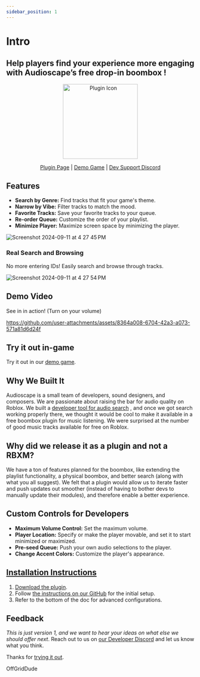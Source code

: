 ```yaml
---
sidebar_position: 1
---
```


# Intro

## Help players find your experience more engaging with Audioscape’s free drop-in boombox !



<div align="center">
 <a href="https://create.roblox.com/store/asset/128208368873453/Audioscape-Boombox-Plugin?keyword=boombox&pageNumber=1&pagePosition=0">
    <img src="https://devforum-uploads.s3.dualstack.us-east-2.amazonaws.com/uploads/original/5X/0/5/e/f/05ef25c83f364e5e0c5d03bd4bb6bda7b9204c82.jpeg" alt="Plugin Icon" width="200" height="200"/></a>

[Plugin Page](https://create.roblox.com/store/asset/128208368873453/Audioscape-Boombox-Plugin?keyword=boombox&pageNumber=1&pagePosition=0) | [Demo Game](https://create.roblox.com/dashboard/creations/experiences/6474268741/overview) | [Dev Support Discord](https://discord.gg/kVujTS7FP3)

</div>


## Features

- **Search by Genre:** Find tracks that fit your game's theme.
- **Narrow by Vibe:** Filter tracks to match the mood.
- **Favorite Tracks:** Save your favorite tracks to your queue.
- **Re-order Queue:** Customize the order of your playlist.
- **Minimize Player:** Maximize screen space by minimizing the player.

![Screenshot 2024-09-11 at 4 27 45 PM](https://github.com/user-attachments/assets/3d5af26f-9dea-4af0-bffb-2dbdff65f2ac)

### Real Search and Browsing

No more entering IDs! Easily search and browse through tracks.

![Screenshot 2024-09-11 at 4 27 54 PM](https://github.com/user-attachments/assets/46f931d2-f126-4aa6-9320-b2a6f553ca33)

## Demo Video

See in in action! (Turn on your volume)

https://github.com/user-attachments/assets/8364a008-6704-42a3-a073-571a81d6d24f

## Try it out in-game
Try it out in our [demo game](https://create.roblox.com/dashboard/creations/experiences/6474268741/overview).

## Why We Built It

Audioscape is a small team of developers, sound designers, and composers. We are passionate about raising the bar for audio quality on Roblox. We built a [developer tool for audio search](https://portal.audioscape.ai) , and once we got search working properly there, we thought it would be cool to make it available in a free boombox plugin for music listening. We were surprised at the number of good music tracks available for free on Roblox.

## Why did we release it as a plugin and not a RBXM?

We have a ton of features planned for the boombox, like extending the playlist functionality, a physical boombox, and better search (along with what you all suggest). We felt that a plugin would allow us to iterate faster and push updates out smoother (instead of having to bother devs to manually update their modules), and therefore enable a better experience.


## Custom Controls for Developers

- **Maximum Volume Control:** Set the maximum volume.
- **Player Location:** Specify or make the player movable, and set it to start minimized or maximized.
- **Pre-seed Queue:** Push your own audio selections to the player.
- **Change Accent Colors:** Customize the player's appearance.



## [Installation Instructions](/docs/tutorial-basics/installation-guide)

1. [Download the plugin](https://create.roblox.com/store/asset/128208368873453/Audioscape-Boombox-Plugin?keyword=boombox&pageNumber=1&pagePosition=0).
2. Follow [the instructions on our GitHub](https://github.com/AudioScapeInc/RobloxBoomboxPlugin/) for the initial setup.
3. Refer to the bottom of the doc for advanced configurations.

## Feedback

_This is just version 1, and we want to hear your ideas on what else we should offer next_. Reach out to us on [our Developer Discord](https://discord.gg/28N4U7VQ8v) and let us know what you think.

Thanks for [trying it out](https://create.roblox.com/store/asset/128208368873453/Audioscape-Boombox-Plugin?keyword=boombox&pageNumber=1&pagePosition=0).

OffGridDude
